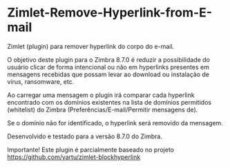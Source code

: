 # Zimlet-Remove-Hyperlink-from-E-mail
Zimlet (plugin) para remover hyperlink do corpo do e-mail. 

O objetivo deste plugin para o Zimbra 8.7.0 é reduzir a possibilidade do usuário clicar de forma intencional ou não em hyperlinks presentes em mensagens recebidas que possam levar ao download ou instalação de vírus, ransomware, etc. 

Ao carregar uma mensagem o plugin irá comparar cada hyperlink encontrado com os domínios existentes na lista de domínios permitidos (whitelist) do Zimbra (Preferências/E-mail/Permitir mensagens de). 

Se o domínio não for identificado, o hyperlink será removido da mensagem. 

Desenvolvido e testado para a versão 8.7.0 do Zimbra. 

Importante!
Este plugin é parcialmente baseado no projeto https://github.com/yartu/zimlet-blockhyperlink
